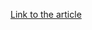 [Link to the article](https://www.securityweek.com/prompt-security-raises-18-million-for-gen-ai-security-platform/)
